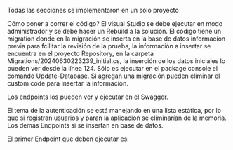 
Todas las secciones se implementaron en un sólo proyecto

Cómo poner a correr el código?
El visual Studio se debe ejecutar en modo administrador y se debe hacer un Rebuild a la solución.
El código tiene un migration donde en la migración se inserta en la base de datos información previa para fcilitar la revisión de la prueba, la información a insertar se encuentra en el proyecto Repository, en la carpeta Migrations/20240630223239_initial.cs, la inserción de los datos iniciales
lo pueden ver desde la línea 124.
Sólo es ejecutar en el package console el comando Update-Database. Si agregan una migración pueden eliminar el custom code para insertar la información.

Los endpoints los pueden ver y ejecutar en el Swagger.

El tema de la autenticación se está manejando en una lista estática, por lo que si registran usuarios y paran la aplicación se eliminarían de la memoria. Los demás Endpoints si se insertan en base de datos.

El primer Endpoint que deben ejecutar es: 

